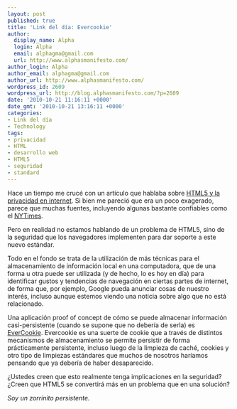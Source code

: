 ```yaml
---
layout: post
published: true
title: 'Link del día: Evercookie'
author:
  display_name: Alpha
  login: Alpha
  email: alphagma@gmail.com
  url: http://www.alphasmanifesto.com/
author_login: Alpha
author_email: alphagma@gmail.com
author_url: http://www.alphasmanifesto.com/
wordpress_id: 2609
wordpress_url: http://blog.alphasmanifesto.com/?p=2609
date: '2010-10-21 11:16:11 +0000'
date_gmt: '2010-10-21 13:16:11 +0000'
categories:
- Link del día
- Technology
tags:
- privacidad
- HTML
- desarrollo web
- HTML5
- seguridad
- standard
---
```


Hace un tiempo me crucé con un artículo que hablaba sobre [HTML5 y la privacidad en internet](http://www.fayerwayer.com/2010/10/la-llegada-del-html5-%C2%BFel-fin-de-la-privacidad-en-internet/). Si bien me pareció que era un poco exagerado, parece que muchas fuentes, incluyendo algunas bastante confiables como el [NYTimes](http://www.nytimes.com/2010/10/11/business/media/11privacy.html?_r=1&amp;hp).

Pero en realidad no estamos hablando de un problema de HTML5, sino de la seguridad que los navegadores implementen para dar soporte a este nuevo estándar.

Todo en el fondo se trata de la utilización de más técnicas para el almacenamiento de información local en una computadora, que de una forma u otra puede ser utilizada (y de hecho, lo es hoy en día) para identificar gustos y tendencias de navegación en ciertas partes de internet, de forma que, por ejemplo, Google pueda anunciar cosas de nuestro interés, incluso aunque estemos viendo una noticia sobre algo que no está relacionado.

Una aplicación proof of concept de cómo se puede almacenar información casi-persistente (cuando se supone que no debería de serla) es [EverCookie](http://samy.pl/evercookie/). Evercookie es una suerte de cookie que a través de distintos mecanismos de almacenamiento se permite persistir de forma prácticamente persistente, incluso luego de la limpieza de caché, cookies y otro tipo de limpiezas estándares que muchos de nosotros haríamos pensando que ya debería de haber desaparecido.

 ¿Ustedes creen que esto realmente tenga implicaciones en la seguridad?  ¿Creen que HTML5 se convertirá más en un problema que en una solución?

_Soy un zorrinito persistente._
